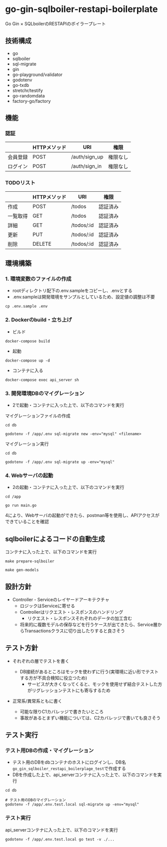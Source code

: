 # go-gin-sqlboiler-restapi-boilerplate
Go Gin × SQLboilerのRESTAPIのボイラープレート

## 技術構成
- go
- sqlboiler
- sql-migrate
- gin
- go-playground/validator
- godotenv
- go-txdb
- stretchr/testify
- go-randomdata
- factory-go/factory

## 機能
### 認証
| | HTTPメソッド | URI | 権限 |
| ------------- | ------------- | ------------- | ------------- |
| 会員登録 | POST | /auth/sign_up | 権限なし |
| ログイン | POST | /auth/sign_in | 権限なし |

### TODOリスト
| | HTTPメソッド | URI | 権限 |
| ------------- | ------------- | ------------- | ------------- |
| 作成 | POST | /todos | 認証済み |
| 一覧取得 | GET | /todos | 認証済み |
| 詳細 | GET | /todos/:id | 認証済み |
| 更新 | PUT | /todos/:id | 認証済み |
| 削除 | DELETE | /todos/:id | 認証済み |

## 環境構築
### 1. 環境変数のファイルの作成
- rootディレクトリ配下の.env.sampleをコピーし、.envとする
- .env.sampleは開発環境をサンプルとしているため、設定値の調整は不要

```
cp .env.sample .env
```

### 2. Dockerのbuild・立ち上げ
- ビルド
```
docker-compose build
```

- 起動
```
docker-compose up -d
```

- コンテナに入る
```
docker-compose exec api_server sh
```

### 3. 開発環境DBのマイグレーション
- 2で起動・コンテナに入った上で、以下のコマンドを実行

マイグレーションファイルの作成
```
cd db

godotenv -f /app/.env sql-migrate new -env="mysql" <filename>
```

マイグレーション実行
```
cd db

godotenv -f /app/.env sql-migrate up -env="mysql"
```

### 4. Webサーバの起動
- 2の起動・コンテナに入った上で、以下のコマンドを実行
```
cd /app

go run main.go
```

4により、Webサーバの起動ができたら、postman等を使用し、APIアクセスができていることを確認

## sqlboilerによるコードの自動生成
コンテナに入った上で、以下のコマンドを実行
```
make prepare-sqlboiler

make gen-models
```

## 設計方針
- Controller - Serviceのレイヤードアーキテクチャ
	- ロジックはServiceに寄せる
	- Controllerはリクエスト・レスポンスのハンドリング
		- リクエスト・レスポンスそれぞれのデータの加工含む
	- 将来的に複数モデルの保存などを行うケースが出てきたら、Service層からTransactionsクラスに切り出したりすると良さそう

## テスト方針
- それぞれの層でテストを書く
	- DB接続があるところはモックを使わずに行う(実環境に近い形でテストする方が不具合検知に役立つため)
		- サービスが大きくなってくると、モックを使用せず結合テストした方がリグレッションテストにも寄与するため

- 正常系/異常系ともに書く
	- 可能な限りC1カバレッジで書きたいところ
	- 事故があるとまずい機能については、C2カバレッジで書いても良さそう

## テスト実行
### テスト用DBの作成・マイグレーション
- テスト用のDBをdbコンテナのホストにログインし、DB名`go_gin_sqlboiler_restapi_boilerplage_test`で作成する
- DBを作成した上で、api_serverコンテナに入った上で、以下のコマンドを実行
```
cd db

# テスト用のDBのマイグレーション
godotenv -f /app/.env.test.local sql-migrate up -env="mysql"
```

### テスト実行
api_serverコンテナに入った上で、以下のコマンドを実行
```
godotenv -f /app/.env.test.local go test -v ./...
```

